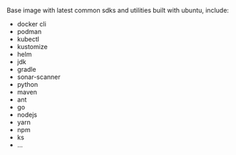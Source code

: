 Base image with latest common sdks and utilities built with ubuntu, include:
- docker cli
- podman
- kubectl
- kustomize
- helm
- jdk
- gradle
- sonar-scanner
- python
- maven
- ant
- go
- nodejs
- yarn
- npm
- ks
- ...

